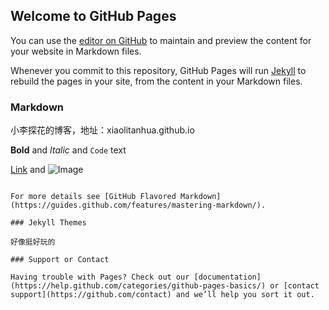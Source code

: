 ## Welcome to GitHub Pages

You can use the [editor on GitHub](https://github.com/xiaolitanhua/xiaolitanhua.github.io/edit/master/README.md) to maintain and preview the content for your website in Markdown files.

Whenever you commit to this repository, GitHub Pages will run [Jekyll](https://jekyllrb.com/) to rebuild the pages in your site, from the content in your Markdown files.

### Markdown

小李探花的博客，地址：xiaolitanhua.github.io

**Bold** and _Italic_ and `Code` text

[Link](www.xiaolitanhua.com) and ![Image](https://image.baidu.com/search/detail?ct=503316480&z=0&ipn=d&word=%E7%99%BE%E5%BA%A6%E5%9B%BE%E7%89%87&step_word=&hs=0&pn=29&spn=0&di=110561733810&pi=0&rn=1&tn=baiduimagedetail&is=0%2C0&istype=0&ie=utf-8&oe=utf-8&in=&cl=2&lm=-1&st=undefined&cs=2414460273%2C1885753838&os=4158083859%2C3963625153&simid=3397576817%2C72854573&adpicid=0&lpn=0&ln=1805&fr=&fmq=1496336937103_R&fm=&ic=undefined&s=undefined&se=&sme=&tab=0&width=undefined&height=undefined&face=undefined&ist=&jit=&cg=&bdtype=0&oriquery=&objurl=http%3A%2F%2Fb.hiphotos.baidu.com%2Flvpics%2Fw%3D600%2Fsign%3D2d574942c9ef76093c0b9a9f1edfa301%2Fe1fe9925bc315c60150b26308fb1cb1348547756.jpg&fromurl=ippr_z2C%24qAzdH3FAzdH3Fsey57_z%26e3Bkwt17_z%26e3Bv54AzdH3Frtvp6wejsAzdH3F88c8nvanw9j1adk0v8jju0ww&gsm=0&rpstart=0&rpnum=0)
```

For more details see [GitHub Flavored Markdown](https://guides.github.com/features/mastering-markdown/).

### Jekyll Themes

好像挺好玩的

### Support or Contact

Having trouble with Pages? Check out our [documentation](https://help.github.com/categories/github-pages-basics/) or [contact support](https://github.com/contact) and we’ll help you sort it out.
